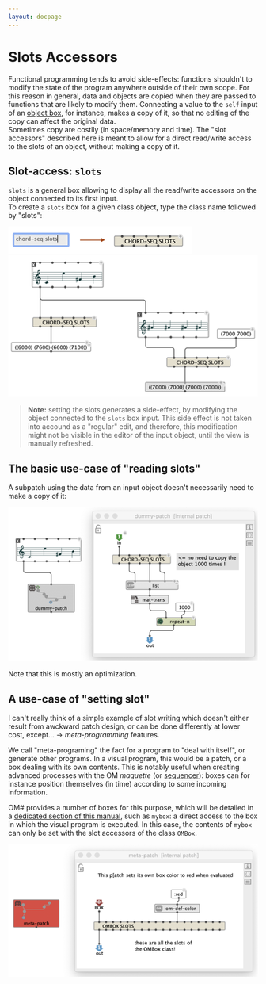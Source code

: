 ```yaml
---
layout: docpage
---
```


# Slots Accessors

Functional programming tends to avoid side-effects: functions shouldn't to modify the state of the program anywhere outside of their own scope.
For this reason in general, data and objects are copied when they are passed to functions that are likely to modify them.
Connecting a value to the `self` input of an [object box](objects), for instance, makes a copy of it, so that no editing of the copy can affect the original data.     
Sometimes copy are costlly (in space/memory and time). The "slot accessors" described here is meant to allow for a direct read/write access to the slots of an object, without making a copy of it. 

## Slot-access: `slots`

`slots` is a general box allowing to display all the read/write accessors on the object connected to its first input.     
To create a `slots` box for a given class object, type the class name followed by "slots":

<img src="slots_img/slots-create.png"> 


<img src="slots_img/slots-example.png"> 

> **Note:** setting the slots generates a side-effect, by modifying the object connected to the `slots` box input. This side effect is not taken into accound as a "regular" edit, and therefore, this modification might not be visible in the editor of the input object, until the view is manually refreshed. 


## The basic use-case of "reading slots"

A subpatch using the data from an input object doesn't necessarily need to make a copy of it:

<img src="slots_img/slots-in-subpatch.png"> 


Note that this is mostly an optimization.


## A use-case of "setting slot"

I can't really think of a simple example of slot writing which doesn't either result from awckward patch design, or can be done differently at lower cost, except... &rarr; _meta-programming_ features.

We call "meta-programing" the fact for a program to "deal with itself", or generate other programs.
In a visual program, this would be a patch, or a box dealing with its own contents.
This is notably useful when creating advanced processes with the OM _maquette_ (or [sequencer](sequencer)): boxes can for instance position themselves (in time) according to some incoming information.  

OM# provides a number of boxes for this purpose, which will be detailed in a [dedicated section of this manual](meta-programming), such as `mybox`: a direct access to the box in which the visual program is executed.
In this case, the contents of `mybox` can only be set with the slot accessors of the class `OMBox`.

<img src="slots_img/slots-write-meta.png"> 




